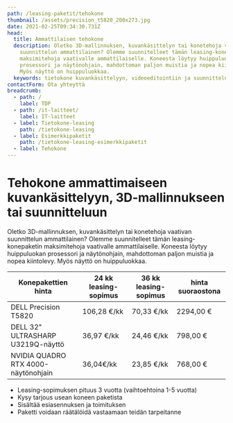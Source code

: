 ```yaml
---
path: /leasing-paketit/tehokone
thumbnail: /assets/precision_t5820_200x273.jpg
date: 2021-02-25T09:34:30.731Z
head:
  title: Ammattilaisen tehokone
  description: Oletko 3D-mallinnuksen, kuvankäsittelyn tai konetehoja vaativan
    suunnittelun ammattilainen? Olemme suunnitelleet tämän leasing-konepaketin
    maksimitehoja vaativalle ammattilaiselle. Koneesta löytyy huippuluokan
    prosessori ja näytönohjain, mahdottoman paljon muistia ja nopea kiintolevy.
    Myös näyttö on huippuluokkaa.
  keywords: tietokone kuvankäsittelyyn, videoeditointiin ja suunnitteluun
contactForm: Ota yhteyttä
breadcrumb:
  - path: /
    label: TDP
  - path: /it-laitteet/
    label: IT-laitteet
  - label: Tietokone-leasing
    path: /tietokone-leasing
  - label: Esimerkkipaketit
    path: /tietokone-leasing-esimerkkipaketit
  - label: Tehokone
---
```

# Tehokone ammattimaiseen kuvankäsittelyyn, 3D-mallinnukseen tai suunnitteluun

Oletko 3D-mallinnuksen, kuvankäsittelyn tai konetehoja vaativan suunnittelun ammattilainen? Olemme suunnitelleet tämän leasing-konepaketin maksimitehoja vaativalle ammattilaiselle. Koneesta löytyy huippuluokan prosessori ja näytönohjain, mahdottoman paljon muistia ja nopea kiintolevy. Myös näyttö on huippuluokkaa.

| Konepakettien hinta                 | 24 kk leasing-sopimus | 36 kk leasing-sopimus | hinta suoraostona |
| ----------------------------------- | --------------------- | --------------------- | ----------------- |
| DELL Precision T5820                | 106,28 €/kk           | 70,33 €/kk            | 2294,00 €         |
| DELL 32" ULTRASHARP U3219Q-näyttö   | 36,97 €/kk            | 24,46 €/kk            | 798,00 €          |
| NVIDIA QUADRO RTX 4000-näytönohjain | 36,04€/kk             | 23,85 €/kk            | 768,00 €          |

* Leasing-sopimuksen pituus 3 vuotta (vaihtoehtoina 1-5 vuotta)
* Kysy tarjous usean koneen paketista
* Sisältää esiasennuksen ja toimituksen
* Paketti voidaan räätälöidä vastaamaan teidän tarpeitanne

<Cards cardsPerRow="2" cards='[{"bgColor":"lightest","title":"DELL Precision T5820 tehotyöasema","linkBgColor":"darkest","image":"/assets/precision_t5820_200x273.jpg","content":"Jos työhösi liittyvät lyhenteet 3D CAD, CAE, DCC tai ohjelmat kuten Solidworks, Adobe Creative Cloud, PTC, Solid Edge, Barco tai Ansys sinun kannattaa kiinnostua myös T5820 teharista. Kuvan T5820 on tehotyöasema, jonka suorituskyky ei lopu kesken raskaimmissakaan sovelluksissa.\n\nSuorituskyvystä vastaa järeät Intel Xeon suorittimet. Kokoonpano on kattavasti ISV-sertifioitu. Dell Precision T5820 nostaa tehotyöasema-suunnittelun vaatimukset uudelle tasolle. Palkitussa kotelossa jäähdytys- ja käyttöergonomiaratkaisut ovat omaa luokkaansa.\n\nErinomainen työasema yhtä lailla insinööreille ja arkkitehdeille kuin animaattoreille tai analyytikoille.\n\n* Suoritin: Intel Core i9-10920X 12-ydinprosessori\n* Muisti: 32GB DDR4 2666MHz keskusmuistia (max 256GB)\n* Kiintolevy: 512GB SSD-levy (M.2 PCI-E)\n* Optinen asema: DVD Super Multi drive (DVD-RAM, DVD±R/±RW)\n* Verkko-ominaisuudet: Gigabit Ethernet\n* Laajennuspaikat: mm. USB-C(USB3.1 Gen1),USB-A(USB3.1 Gen1), PCI Express x16\n* Käyttöjärjestelmä: Windows 10 Professional 64-bit\n* Muuta: mm. hiiri, näppäimistö\n* Takuu: kolmen vuoden kansainvälinen ProSupport on-site takuu, vasteaika seuraava työpäivä\n* Valmistajan tuotekoodit: GW9KH,14N3X,940-BDXP,DELL-U3219Q,P2X1X3X_3813,9H7D2\n"},{"bgColor":"lightest","title":"NVIDIA QUADRO RTX 4000-näytönohjain","linkBgColor":"darkest","content":"Täydellinen vaihtoehto työasemiin ja ammattikäyttöön. NVIDIA Quadro RTX 4000 tarjoaa uskomattoman 3D-sovellusten suorituskyvyn. GDDR6 ultranopea kaistanleveys on ihanteellinen suurten ja monimutkaisten mallien luomiseen. Täysin uusi näyttömoottori ajaa jopa neljää näyttöä yhtäaikaa. Tukee erittäin korkeita resoluutioita 4x 7680 x 4320 asti. Valmistajan tuotekoodi: 490-BFCY","image":"/assets/p4000_200x241.jpg"},{"bgColor":"lightest","title":"DELL 32\" ULTRASHARP U3219Q","linkBgColor":"darkest","content":"Koe rinomainen värintoisto, tarkkuus ja suorituskyky Dell UltraSharp U3219Q 32″-näytöllä.\n\nTehtalla valmiiksi värikalibroitu IPS LED paneeli tuottaa sRGB 99% väriasteikon mukaisen tarkan väriavaruuden. Näyttö soveltuu hyvin graafiseen suunnittelutyöhöhön ja on erinomainen vaihtoehto myös kuvan- ja videoeditoinnin ammattilaisille\n\nSuunniteltu mukavuutta hakevalle: Korkeussäädettävä jalusta, intuitiiviset säätimet, heijastamaton näyttö ja muotoilu mistä silmä voi nauttia. Valmistajan tuotekoodi: DELL-U3219Q","image":"/assets/dell_u3219q_250x242.jpg"}]' />